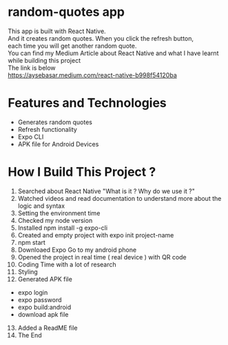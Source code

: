 # random-quotes app
This app is built with React Native. \
And it creates random quotes. When you click the refresh button, \
each time you will get another random quote. \
You can find my Medium Article about React Native
and what I have learnt while building this project \
The link is below \
https://aysebasar.medium.com/react-native-b998f54120ba

# Features and Technologies
- Generates random quotes
- Refresh functionality
- Expo CLI
- APK file for Android Devices

# How I Build This Project ?
1. Searched about React Native "What is it ? Why do we use it ?"
2. Watched videos and read documentation to understand more about the logic and syntax
3. Setting the environment time
4. Checked my node version
5. Installed npm install -g expo-cli
6. Created and empty project with expo init project-name
7. npm start
8. Downloaed Expo Go to my android phone
9. Opened the project in real time ( real device ) with QR code
10. Coding Time with a lot of research
11. Styling
12. Generated APK file
 - expo login
 - expo password
 - expo build:android
 - download apk file
13. Added a ReadME file
14. The End
